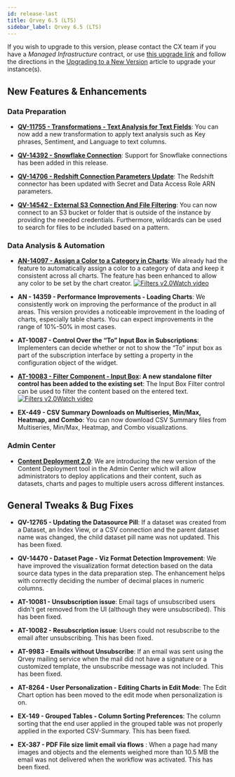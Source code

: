 ```yaml
---
id: release-last
title: Qrvey 6.5 (LTS)
sidebar_label: Qrvey 6.5 (LTS)
---
```

<div style={{textAlign: "justify"}}>

 If you wish to upgrade to this version, please contact the CX team if you have a *Managed Infrastructure* contract, or use <a href="https://qrvey-autodeployapp.s3.amazonaws.com/autodeployappCloudformation-enterprise-6.5.json">this upgrade link</a> and follow the directions in the [Upgrading to a New Version](../get-started/upgrading-versions.md) article to upgrade your instance(s).  
 
## New Features & Enhancements

 ### Data Preparation
 * **[QV-11755 - Transformations - Text Analysis for Text Fields](../ui-docs/datasets/transformations.md#text-analysis)**: You can now add a new transformation to apply text analysis such as Key phrases, Sentiment, and Language to text columns.

 * **[QV-14392 - Snowflake Connection](../ui-docs/datasets/databases.md)**: Support for Snowflake connections has been added in this release.

 * **[QV-14706 - Redshift Connection Parameters Update](../ui-docs/datasets/databases.md)**: The Redshift connector has been updated with Secret and Data Access Role ARN parameters.

 * **[QV-14542 - External S3 Connection And File Filtering](../ui-docs/datasets/csv#using-amazon-s3)**: You can now connect to an S3 bucket or folder that is outside of the instance by providing the needed credentials. Furthermore, wildcards can be used to search for files to be included based on a pattern.

### Data Analysis & Automation

 * **[AN-14097 - Assign a Color to a Category in Charts](../ui-docs/chart-builder/setting-chart-styles.md#controlling-the-colors-of-the-chart)**: We already had the feature to automatically assign a color to a category of data and keep it consistent across all charts. The feature has been enhanced to allow any color to be set by the chart creator. <a href="/docs/video-training/release/version-6.5/" target="_blank" className="tooltip"><img alt="Filters v2.0" src="https://s3.amazonaws.com/cdn.qrvey.com/documentation_assets/release-notes/video_icon.png#thumbnail-20" className="video-icon-png" /><span className="tooltiptext">Watch video</span></a>

 * <strong>AN - 14359 - Performance Improvements - Loading Charts</strong>: We consistently work on improving the performance of the product in all areas. This version provides a noticeable improvement in the loading of charts, especially table charts. You can expect improvements in the range of 10%-50% in most cases.

 * <strong>AT-10087 - Control Over the “To” Input Box in Subscriptions</strong>: Implementers can decide whether or not to show the “To” input box as part of the subscription interface by setting a property in the configuration object of the widget.

 * **[AT-10083 - Filter Component - Input Box](../ui-docs/filtering-data/working-with-filters.md#input-box): A new standalone filter control has been added to the existing set**: The Input Box Filter control can be used to filter the content based on the entered text. <a href="/docs/video-training/release/version-6.5/" target="_blank" className="tooltip"><img alt="Filters v2.0" src="https://s3.amazonaws.com/cdn.qrvey.com/documentation_assets/release-notes/video_icon.png#thumbnail-20" className="video-icon-png" /><span className="tooltiptext">Watch video</span></a>
 

* <strong>EX-449 - CSV Summary Downloads on Multiseries, Min/Max, Heatmap, and Combo</strong>: You can now download CSV Summary files from Multiseries, Min/Max, Heatmap, and Combo visualizations.

### Admin Center

* **[Content Deployment 2.0](../admin/content-deployment/concepts.md)**: We are introducing the new version of the Content Deployment tool in the Admin Center which will allow administrators to deploy applications and their content, such as datasets, charts and pages to multiple users across different instances.

## General Tweaks & Bug Fixes

* <strong>QV-12765 - Updating the Datasource Pill</strong>: If a dataset was created from a Dataset, an Index View, or a CSV connection and the parent dataset name was changed, the child dataset pill name was not updated. This has been fixed.

* <strong>QV-14470 - Dataset Page - Viz Format Detection Improvement</strong>: We have improved the visualization format detection based on the data source data types in the data preparation step. The enhancement helps with correctly deciding the number of decimal places in numeric columns.

* <strong>AT-10081 - Unsubscription issue</strong>: Email tags of unsubscribed users didn't get removed from the UI (although they were unsubscribed). This has been fixed.

* <strong>AT-10082 - Resubscription issue</strong>: Users could not resubscribe to the email after unsubscribing. This has been fixed.

* <strong>AT-9983 - Emails without Unsubscribe</strong>: If an email was sent using the Qrvey mailing service when the mail did not have a signature or a customized template, the unsubscribe message was not included. This has been fixed.

* <strong>AT-8264 - User Personalization - Editing Charts in Edit Mode</strong>: The Edit Chart option has been moved to the edit mode when personalization is on.

* <strong>EX-149 - Grouped Tables - Column Sorting Preferences</strong>: The column sorting that the end user applied in the grouped table was not properly applied in the exported CSV-Summary. This has been fixed.

* <strong>EX-387 - PDF File size limit email via flows</strong> : When a page had many images and objects and the elements weighed more than 10.5 MB the email was not delivered when the workflow was activated. This has been fixed.

</div>